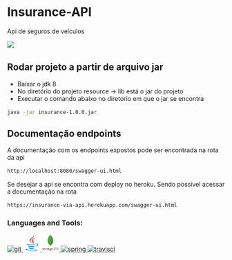# Insurance-API

Api de seguros de veículos

![](../header.png)

## Rodar projeto a partir de arquivo jar

* Baixar o jdk 8 
* No diretório do projeto resource -> lib está o jar do projeto
* Executar o comando abaixo no diretorio em que o jar se encontra

```sh
java -jar insurance-1.0.0.jar   
```
## Documentação endpoints

A documentação com os endpoints expostos pode ser encontrada na rota da api

```sh
http://localhost:8080/swagger-ui.html   
```

Se desejar a api se encontra com deploy no heroku.
Sendo possível acessar a documentação na rota

```sh
https://insurance-via-api.herokuapp.com/swagger-ui.html 
```

<h3 align="left">Languages and Tools:</h3>
<p align="left"> <a href="https://git-scm.com/" target="_blank"> <img src="https://www.vectorlogo.zone/logos/git-scm/git-scm-icon.svg" alt="git" width="40" height="40"/> </a> <a href="https://www.java.com" target="_blank"> <img src="https://raw.githubusercontent.com/devicons/devicon/master/icons/java/java-original.svg" alt="java" width="40" height="40"/> </a> <a href="https://www.mongodb.com/" target="_blank"> <img src="https://raw.githubusercontent.com/devicons/devicon/master/icons/mongodb/mongodb-original-wordmark.svg" alt="mongodb" width="40" height="40"/> </a> <a href="https://spring.io/" target="_blank"> <img src="https://www.vectorlogo.zone/logos/springio/springio-icon.svg" alt="spring" width="40" height="40"/> </a> <a href="https://travis-ci.org" target="_blank"> <img src="https://www.vectorlogo.zone/logos/travis-ci/travis-ci-icon.svg" alt="travisci" width="40" height="40"/> </a> </p>


